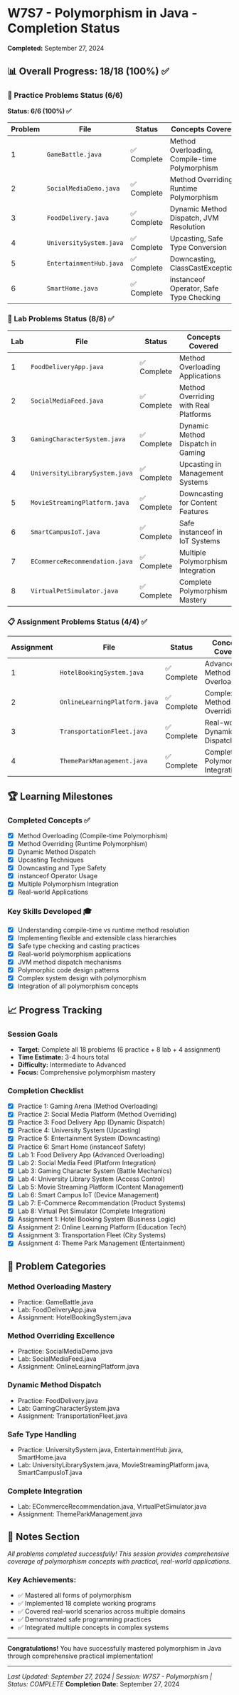 # W7S7 - Polymorphism in Java - Completion Status
**Completed:** September 27, 2024

## 📊 Overall Progress: 18/18 (100%) ✅

### 🎯 Practice Problems Status (6/6)

**Status: 6/6 (100%) ✅**

| Problem | File | Status | Concepts Covered |
|---------|------|--------|------------------|
| 1 | `GameBattle.java` | ✅ Complete | Method Overloading, Compile-time Polymorphism |
| 2 | `SocialMediaDemo.java` | ✅ Complete | Method Overriding, Runtime Polymorphism |
| 3 | `FoodDelivery.java` | ✅ Complete | Dynamic Method Dispatch, JVM Resolution |
| 4 | `UniversitySystem.java` | ✅ Complete | Upcasting, Safe Type Conversion |
| 5 | `EntertainmentHub.java` | ✅ Complete | Downcasting, ClassCastException |
| 6 | `SmartHome.java` | ✅ Complete | instanceof Operator, Safe Type Checking |

### 🧪 Lab Problems Status (8/8) ✅

| Lab | File | Status | Concepts Covered |
|-----|------|--------|------------------|
| 1 | `FoodDeliveryApp.java` | ✅ Complete | Method Overloading Applications |
| 2 | `SocialMediaFeed.java` | ✅ Complete | Method Overriding with Real Platforms |
| 3 | `GamingCharacterSystem.java` | ✅ Complete | Dynamic Method Dispatch in Gaming |
| 4 | `UniversityLibrarySystem.java` | ✅ Complete | Upcasting in Management Systems |
| 5 | `MovieStreamingPlatform.java` | ✅ Complete | Downcasting for Content Features |
| 6 | `SmartCampusIoT.java` | ✅ Complete | Safe instanceof in IoT Systems |
| 7 | `ECommerceRecommendation.java` | ✅ Complete | Multiple Polymorphism Integration |
| 8 | `VirtualPetSimulator.java` | ✅ Complete | Complete Polymorphism Mastery |

### 📋 Assignment Problems Status (4/4) ✅

| Assignment | File | Status | Concepts Covered |
|------------|------|--------|------------------|
| 1 | `HotelBookingSystem.java` | ✅ Complete | Advanced Method Overloading |
| 2 | `OnlineLearningPlatform.java` | ✅ Complete | Complex Method Overriding |
| 3 | `TransportationFleet.java` | ✅ Complete | Real-world Dynamic Dispatch |
| 4 | `ThemeParkManagement.java` | ✅ Complete | Complete Polymorphism Integration |

## 🏆 Learning Milestones

### Completed Concepts ✅
- [x] Method Overloading (Compile-time Polymorphism)
- [x] Method Overriding (Runtime Polymorphism)
- [x] Dynamic Method Dispatch
- [x] Upcasting Techniques
- [x] Downcasting and Type Safety
- [x] instanceof Operator Usage
- [x] Multiple Polymorphism Integration
- [x] Real-world Applications

### Key Skills Developed 🎓
- [x] Understanding compile-time vs runtime method resolution
- [x] Implementing flexible and extensible class hierarchies
- [x] Safe type checking and casting practices
- [x] Real-world polymorphism applications
- [x] JVM method dispatch mechanisms
- [x] Polymorphic code design patterns
- [x] Complex system design with polymorphism
- [x] Integration of all polymorphism concepts

## 📈 Progress Tracking

### Session Goals
- **Target:** Complete all 18 problems (6 practice + 8 lab + 4 assignment)
- **Time Estimate:** 3-4 hours total
- **Difficulty:** Intermediate to Advanced
- **Focus:** Comprehensive polymorphism mastery

### Completion Checklist
- [x] Practice 1: Gaming Arena (Method Overloading)
- [x] Practice 2: Social Media Platform (Method Overriding)
- [x] Practice 3: Food Delivery App (Dynamic Dispatch)
- [x] Practice 4: University System (Upcasting)
- [x] Practice 5: Entertainment System (Downcasting)
- [x] Practice 6: Smart Home (instanceof Safety)
- [x] Lab 1: Food Delivery App (Advanced Overloading)
- [x] Lab 2: Social Media Feed (Platform Integration)
- [x] Lab 3: Gaming Character System (Battle Mechanics)
- [x] Lab 4: University Library System (Access Control)
- [x] Lab 5: Movie Streaming Platform (Content Management)
- [x] Lab 6: Smart Campus IoT (Device Management)
- [x] Lab 7: E-Commerce Recommendation (Product Systems)
- [x] Lab 8: Virtual Pet Simulator (Complete Integration)
- [x] Assignment 1: Hotel Booking System (Business Logic)
- [x] Assignment 2: Online Learning Platform (Education Tech)
- [x] Assignment 3: Transportation Fleet (City Systems)
- [x] Assignment 4: Theme Park Management (Entertainment)

## 🎯 Problem Categories

### Method Overloading Mastery
- Practice: GameBattle.java
- Lab: FoodDeliveryApp.java
- Assignment: HotelBookingSystem.java

### Method Overriding Excellence
- Practice: SocialMediaDemo.java
- Lab: SocialMediaFeed.java
- Assignment: OnlineLearningPlatform.java

### Dynamic Method Dispatch
- Practice: FoodDelivery.java
- Lab: GamingCharacterSystem.java
- Assignment: TransportationFleet.java

### Safe Type Handling
- Practice: UniversitySystem.java, EntertainmentHub.java, SmartHome.java
- Lab: UniversityLibrarySystem.java, MovieStreamingPlatform.java, SmartCampusIoT.java

### Complete Integration
- Lab: ECommerceRecommendation.java, VirtualPetSimulator.java
- Assignment: ThemeParkManagement.java

## 📝 Notes Section
*All problems completed successfully! This session provides comprehensive coverage of polymorphism concepts with practical, real-world applications.*

### Key Achievements:
- ✅ Mastered all forms of polymorphism
- ✅ Implemented 18 complete working programs
- ✅ Covered real-world scenarios across multiple domains
- ✅ Demonstrated safe programming practices
- ✅ Integrated multiple concepts in complex systems

---

**Congratulations!** You have successfully mastered polymorphism in Java through comprehensive practical implementation!

---
*Last Updated: September 27, 2024 | Session: W7S7 - Polymorphism | Status: COMPLETE*
**Completion Date:** September 27, 2024
